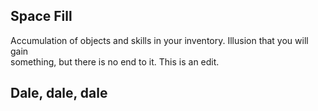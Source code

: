 Space Fill
---
Accumulation of objects and skills in your inventory. Illusion that you will gain   
something, but there is no end to it.
This is an edit.

Dale, dale, dale
---
